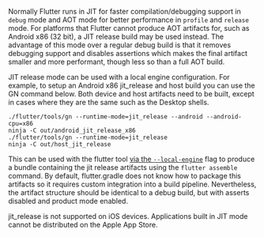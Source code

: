 Normally Flutter runs in JIT for faster compilation/debugging support in `debug` mode and AOT mode for better performance in `profile` and `release` mode. For platforms that Flutter cannot produce AOT artifacts for, such as Android x86 (32 bit), a JIT release build may be used instead. The advantage of this mode over a regular debug build is that it removes debugging support and disables assertions which makes the final artifact smaller and more performant, though less so than a full AOT build.


JIT release mode can be used with a local engine configuration. For example, to setup an Android x86 jit_release and host build you can use the GN command below. Both device and host artifacts need to be built, except in cases where they are the same such as the Desktop shells.

```shell
./flutter/tools/gn --runtime-mode=jit_release --android --android-cpu=x86
ninja -C out/android_jit_release_x86
./flutter/tools/gn --runtime-mode=jit_release 
ninja -C out/host_jit_release
```

This can be used with the flutter tool [via the `--local-engine`](https://github.com/flutter/flutter/wiki/Debugging-the-engine#running-a-flutter-app-with-a-local-engine) flag to produce a bundle containing the jit release artifacts using the `flutter assemble` command. By default, flutter.gradle does not know how to package this artifacts so it requires custom integration into a build pipeline. Nevertheless, the artifact structure should be identical to a debug build, but with asserts disabled and product mode enabled.

jit_release is not supported on iOS devices. Applications built in JIT mode cannot be distributed on the Apple App Store.